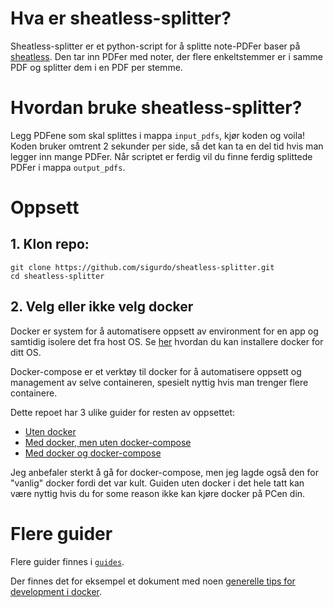 # Hva er sheatless-splitter?

Sheatless-splitter er et python-script for å splitte note-PDFer baser på [sheatless](https://pypi.org/project/sheatless/). Den tar inn PDFer med noter, der flere enkeltstemmer er i samme PDF og splitter dem i en PDF per stemme.

# Hvordan bruke sheatless-splitter?

Legg PDFene som skal splittes i mappa `input_pdfs`, kjør koden og voila! Koden bruker omtrent 2 sekunder per side, så det kan ta en del tid hvis man legger inn mange PDFer. Når scriptet er ferdig vil du finne ferdig splittede PDFer i mappa `output_pdfs`.

# Oppsett

## 1. Klon repo:

```
git clone https://github.com/sigurdo/sheatless-splitter.git
cd sheatless-splitter
```

## 2. Velg eller ikke velg docker

Docker er system for å automatisere oppsett av environment for en app og samtidig isolere det fra host OS. Se [her](https://docs.docker.com/get-docker/) hvordan du kan installere docker for ditt OS.

Docker-compose er et verktøy til docker for å automatisere oppsett og management av selve containeren, spesielt nyttig hvis man trenger flere containere.

Dette repoet har 3 ulike guider for resten av oppsettet:

- [Uten docker](guides/setup/no_docker.md)
- [Med docker, men uten docker-compose](guides/setup/docker.md)
- [Med docker og docker-compose](guides/setup/docker_compose.md)

Jeg anbefaler sterkt å gå for docker-compose, men jeg lagde også den for "vanlig" docker fordi det var kult. Guiden uten docker i det hele tatt kan være nyttig hvis du for some reason ikke kan kjøre docker på PCen din.

# Flere guider

Flere guider finnes i [`guides`](guides).

Der finnes det for eksempel et dokument med noen [generelle tips for development i docker](guides/development/docker-cli.md).
